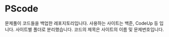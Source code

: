 # PScode
문제풀이 코드들을 백업한 레포지토리입니다.
사용하는 사이트는 백준, CodeUp 등 입니다. 사이트별 폴더로 분리했습니다.
코드의 제목은 사이트의 이름 및 문제번호입니다.